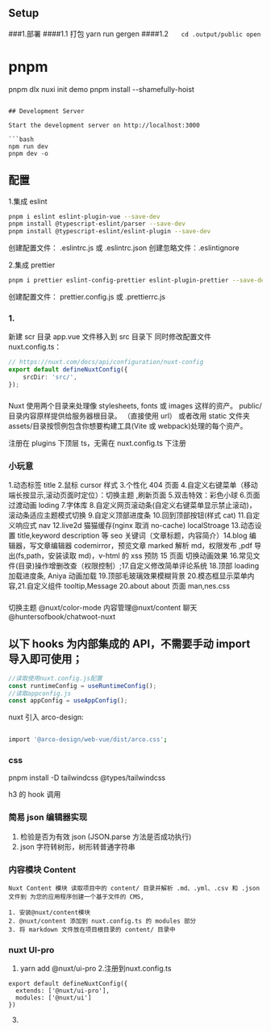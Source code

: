 ## Setup

###1.部署
####1.1 打包 yarn run gergen
####1.2
`    cd .output/public
    open
   `

# pnpm

pnpm dlx nuxi init demo
pnpm install --shamefully-hoist

````

## Development Server

Start the development server on http://localhost:3000

```bash
npm run dev
pnpm dev -o
````

## 配置

1.集成 eslint

```bash
pnpm i eslint eslint-plugin-vue --save-dev
pnpm install @typescript-eslint/parser --save-dev
pnpm install @typescript-eslint/eslint-plugin --save-dev
```

创建配置文件： .eslintrc.js 或 .eslintrc.json
创建忽略文件：.eslintignore

2.集成 prettier

```bash
pnpm i prettier eslint-config-prettier eslint-plugin-prettier --save-dev
```

创建配置文件： prettier.config.js 或 .prettierrc.js

### 1.

新建 scr 目录
app.vue 文件移入到 src 目录下
同时修改配置文件 nuxt.config.ts：

```ts
// https://nuxt.com/docs/api/configuration/nuxt-config
export default defineNuxtConfig({
    srcDir: 'src/',
});
```

###

Nuxt 使用两个目录来处理像 stylesheets, fonts 或 images 这样的资产。
public/目录内容原样提供给服务器根目录。 （直接使用 url） 或者改用 static 文件夹
assets/目录按惯例包含你想要构建工具(Vite 或 webpack)处理的每个资产。

注册在 plugins 下顶层 ts，无需在 nuxt.config.ts 下注册

### 小玩意

1.动态标签 title 2.鼠标 cursor 样式 3.个性化 404 页面 4.自定义右键菜单（移动端长按显示,滚动页面时定位）：切换主题 ,刷新页面 5.双击特效：彩色小球 6.页面过渡动画 loding 7.字体库 8.自定义网页滚动条(自定义右键菜单显示禁止滚动)，滚动条适应主题模式切换 9.自定义顶部进度条 10.回到顶部按钮(样式 cat) 11.自定义响应式 nav 12.live2d 猫猫缓存(nginx 取消 no-cache) localStroage 13.动态设置 title,keyword description 等 seo 关键词（文章标题，内容简介）14.blog 编辑器，写文章编辑器 codemirror，预览文章 marked 解析 md，权限发布 ,pdf 导出(fs,path，安装读取 md)，v-html 的 xss 预防 15 页面 切换动画效果 16.常见文件(目录)操作增删改查（权限控制）;17.自定义修改简单评论系统 18.顶部 loading 加载进度条<NuxtLoadingIndicator />,
Aniya 动画加载 19.顶部毛玻璃效果模糊背景 20.模态框显示菜单内容,21.自定义组件 tooltip,Message 20.about about 页面 man,nes.css

###

切换主题 @nuxt/color-mode
内容管理@nuxt/content
聊天 @huntersofbook/chatwoot-nuxt

## 以下 hooks 为内部集成的 API，不需要手动 import 导入即可使用；

```js
//读取使用nuxt.config.js配置
const runtimeConfig = useRuntimeConfig();
//读取appconfig.js
const appConfig = useAppConfig();
```

nuxt 引入 arco-design:

```bash

import '@arco-design/web-vue/dist/arco.css';
```

### css

pnpm install -D tailwindcss @types/tailwindcss

h3 的 hook 调用

### 简易 json 编辑器实现

1. 检验是否为有效 json (JSON.parse 方法是否成功执行)
2. json 字符转树形，树形转普通字符串

### 内容模块 Content

```
Nuxt Content 模块 读取项目中的 content/ 目录并解析 .md、.yml、.csv 和 .json 文件到 为您的应用程序创建一个基于文件的 CMS,

1. 安装@nuxt/content模块
2. @nuxt/content 添加到 nuxt.config.ts 的 modules 部分
3. 将 markdown 文件放在项目根目录的 content/ 目录中
```

### nuxt UI-pro

1. yarn add @nuxt/ui-pro
2.注册到nuxt.config.ts
```
export default defineNuxtConfig({
  extends: ['@nuxt/ui-pro'],
  modules: ['@nuxt/ui']
})

```
3.
